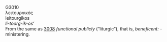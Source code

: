 <body>
  <p>G3010<br>  λειτουργικός  <br> leitourgikos  <br><i>li-toorg-ik-os‘ </i><br>From the same as <a href="g3008.htm">3008</a>  <i>functional</i> <i>publicly</i> (“liturgic”), that is, <i>beneficent:</i> - ministering.<br></p>
 </body>